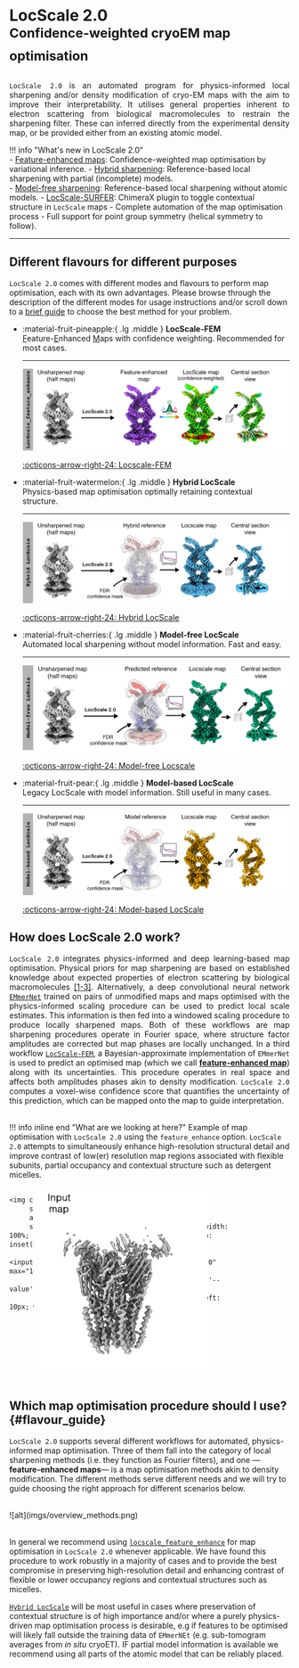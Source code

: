 # LocScale 2.0 <br><sup>Confidence-weighted cryoEM map optimisation</sup> 
<div style="text-align: justify"><code>LocScale 2.0</code> is an automated program for physics-informed local sharpening and/or density modification of cryo-EM maps with the aim to improve their interpretability. It utilises general properties inherent to electron scattering from biological macromolecules to restrain the sharpening filter. These can inferred directly from the experimental density map, or be provided either from an existing atomic model. 
</div>

!!! info "What's new in LocScale 2.0"     
    - [Feature-enhanced maps](tutorials/fem.md): Confidence-weighted map optimisation by variational inference.
    - [Hybrid sharpening](tutorials/hybrid_locscale.md): Reference-based local sharpening with partial (incomplete) models.  
    - [Model-free sharpening](tutorials/model_free_locscale.md): Reference-based local sharpening without atomic models.
    - [LocScale-SURFER](https://locscale-surfer.readthedocs.io/): ChimeraX plugin to toggle contextual structure in ```LocScale``` maps
    - Complete automation of the map optimisation process
    - Full support for point group symmetry (helical symmetry to follow).

---

## Different flavours for different purposes

`LocScale 2.0` comes with different modes and flavours to perform map optimisation, each with its own advantages. Please browse through the description of the different modes for usage instructions and/or scroll down to a [brief guide](#flavour_guide) to choose the best method for your problem.<br>  

<div class="grid cards" markdown>

-   :material-fruit-pineapple:{ .lg .middle } __LocScale-FEM__  
    <ins>F</ins>eature-<ins>E</ins>nhanced <ins>M</ins>aps with confidence weighting. Recommended for most cases. 

    ---
    ![Locscale-FEM LocScale](imgs/feature_enhanced.png)

    [:octicons-arrow-right-24: Locscale-FEM](tutorials/fem.md)

-   :material-fruit-watermelon:{ .lg .middle } __Hybrid LocScale__  
    Physics-based map optimisation optimally retaining contextual structure. 

    ---
    ![Hybrid LocScale](imgs/hybrid.png)

    [:octicons-arrow-right-24: Hybrid LocScale](tutorials/hybrid_locscale.md)

-   :material-fruit-cherries:{ .lg .middle } __Model-free LocScale__  
    Automated local sharpening without model information. Fast and easy.

    ---
    ![Model-free LocScale](imgs/model_free.png)

    [:octicons-arrow-right-24: Model-free Locscale](tutorials/model_free_locscale.md)

-   :material-fruit-pear:{ .lg .middle } __Model-based LocScale__  
    Legacy LocScale with model information. Still useful in many cases.

    ---
    ![Model-based LocScale](imgs/model_based.png)

    [:octicons-arrow-right-24: Model-based LocScale](tutorials/model_based_locscale.md)

</div>

## How does LocScale 2.0 work?

<div style="text-align: justify">
<code>LocScale 2.0</code> integrates physics-informed and deep learning-based map optimisation. Physical priors for map sharpening are based on established knowledge about expected properties of electron scattering by biological macromolecules <a href="about/#references">[1-3]</a>. Alternatively, a deep convolutional neural network <a href="[https://your-site.com](https://gitlab.tudelft.nl/aj-lab/locscale/-/tree/master/locscale/emmernet)"><code>EMmerNet</code></a> trained on pairs of unmodified maps and maps optimised with the physics-informed scaling procedure can be used to predict local scale estimates. This information is then fed into a windowed scaling procedure to produce locally sharpened maps. Both of these workflows are map sharpening procedures operate in Fourier space, where structure factor amplitudes are corrected but map phases are locally unchanged. In a third workflow <a href="tutorials/fem.md"><code>LocScale-FEM</code></a>, a Bayesian-approximate implementation of <code>EMmerNet</code> is used to predict an optimised map (which we call <a href="tutorials/fem.md"><b>feature-enhanced map</b></a>) along with its uncertainties. This procedure operates in real space and affects both amplitudes phases akin to density modification. <code>LocScale 2.0</code> computes a voxel-wise confidence score that quantifies the uncertainty of this prediction, which can be mapped onto the map to guide interpretation. 
</div>
<br>

!!! info inline end "What are we looking at here?"
    Example of map optimisation with ```LocScale 2.0``` using the ```feature_enhance``` option. ```LocScale 2.0``` attempts to simultaneously enhance high-resolution structural detail and improve contrast of low(er) resolution map regions associated with flexible subunits, partial occupancy and contextual structure such as detergent micelles.

<div style="display: flex; flex-direction: column; align-items: left;">
  <div class="c-compare" style="--value:50%; position: relative; width: 400px; height: 333px; overflow: hidden;">
    <img class="c-compare__left"
         src="imgs/emd19995.png"
         alt="Raw map"
         style="position: absolute; top: 0; left: 0; width: 100%; height: 100%; object-fit: contain;" />

    <img class="c-compare__right"
         src="imgs/emd19995_fem.png"
         alt="Feature-enhanced map"
         style="position: absolute; top: 0; left: 0; width: 100%; height: 100%; object-fit: contain; clip-path: inset(0 0 0 var(--value));" />

    <input type="range" class="c-compare__range" min="0" max="100" value="50"
           oninput="this.parentNode.style.setProperty('--value', this.value + '%')"
           style="position: absolute; bottom: 10px; left: 10px; width: 90%; z-index: 10;" />
  </div>
</div>
<br>


## Which map optimisation procedure should I use? {#flavour_guide}

```LocScale 2.0``` supports several different workflows for automated, physics-informed map optimisation. Three of them fall into the category of local sharpening methods (i.e. they function as Fourier filters), and one ––__feature-enhanced maps__–– is a map optimisation methods akin to density modification. The different methods serve different needs and we will try to guide choosing the right approach for different scenarios below.

<br>
![alt](imgs/overview_methods.png)
<br><br>

In general we recommend using [`locscale_feature_enhance`](tutorial/fem.md) for map optimisation in ```LocScale 2.0``` whenever applicable. We have found this procedure to work robustly in a majority of cases and to provide the best compromise in preserving high-resolution detail and enhancing contrast of flexible or lower occupancy regions and contextual structures such as micelles.  <br>

[`Hybrid LocScale`](tutorials/hybrid_locscale.md) will be most useful in cases where preservation of contextual structure is of high importance and/or where a purely physics-driven map optimisation process is desirable, e.g if features to be optimised will likely fall outside the training data of `EMmerNEt` (e.g. sub-tomogram averages from _in situ_ cryoET). IF partial model information is available we recommend using all parts of the atomic model that can be reliably placed. 


